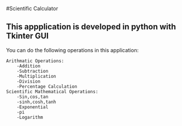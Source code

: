 #Scientific Calculator

## This appplication is developed in python with Tkinter GUI

You can do the following operations in this application:

```
Arithmatic Operations:
    -Addition
    -Subtraction
    -Multiplication
    -Division
    -Percentage Calculation
Scientific Mathematical Operations:
    -Sin,cos,tan
    -sinh,cosh,tanh
    -Exponential
    -pi
    -Logarithm
```
